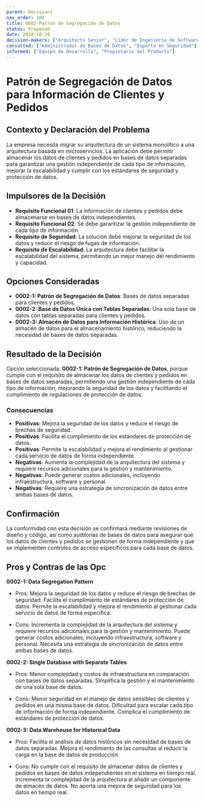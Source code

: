 ```yaml
---
parent: Decisions
nav_order: 100
title: 0002-Patrón de Segregación de Datos
status: Proposed
date: 2024-10-29
decision-makers: ["Arquitecto Senior", "Líder de Ingeniería de Software", "Gerente de Proyecto"]
consulted: ["Administrador de Bases de Datos", "Experto en Seguridad"]
informed: ["Equipo de Desarrollo", "Propietario del Producto"]
---
```


# Patrón de Segregación de Datos para Información de Clientes y Pedidos

## Contexto y Declaración del Problema

La empresa necesita migrar su arquitectura de un sistema monolítico a una arquitectura basada en microservicios. La aplicación debe permitir almacenar los datos de clientes y pedidos en bases de datos separadas para garantizar una gestión independiente de cada tipo de información, mejorar la escalabilidad y cumplir con los estándares de seguridad y protección de datos.

## Impulsores de la Decisión

* **Requisito Funcional 01**: La información de clientes y pedidos debe almacenarse en bases de datos independientes.
* **Requisito Funcional 02**: Se debe garantizar la gestión independiente de cada tipo de información.
* **Requisito de Seguridad**: La solución debe mejorar la seguridad de los datos y reducir el riesgo de fugas de información.
* **Requisito de Escalabilidad**: La arquitectura debe facilitar la escalabilidad del sistema, permitiendo un mejor manejo del rendimiento y capacidad.

## Opciones Consideradas

* **0002-1: Patrón de Segregación de Datos**: Bases de datos separadas para clientes y pedidos.
* **0002-2: Base de Datos Única con Tablas Separadas**: Una sola base de datos con tablas separadas para clientes y pedidos.
* **0002-3: Almacén de Datos para Información Histórica**: Uso de un almacén de datos para el almacenamiento histórico, reduciendo la necesidad de bases de datos separadas.

## Resultado de la Decisión

Opción seleccionada: **0002-1: Patrón de Segregación de Datos**, porque cumple con el requisito de almacenar los datos de clientes y pedidos en bases de datos separadas, permitiendo una gestión independiente de cada tipo de información, mejorando la seguridad de los datos y facilitando el cumplimiento de regulaciones de protección de datos.

### Consecuencias

* **Positivas**: Mejora la seguridad de los datos y reduce el riesgo de brechas de seguridad.
* **Positivas**: Facilita el cumplimiento de los estándares de protección de datos.
* **Positivas**: Permite la escalabilidad y mejora el rendimiento al gestionar cada servicio de datos de forma independiente.
* **Negativas**: Aumenta la complejidad de la arquitectura del sistema y requiere recursos adicionales para la gestión y mantenimiento.
* **Negativas**: Puede generar costos adicionales, incluyendo infraestructura, software y personal.
* **Negativas**: Requiere una estrategia de sincronización de datos entre ambas bases de datos.

## Confirmación

La conformidad con esta decisión se confirmará mediante revisiones de diseño y código, así como auditorías de bases de datos para asegurar que los datos de clientes y pedidos se gestionen de forma independiente y que se implementen controles de acceso específicos para cada base de datos.

## Pros y Contras de las Opc

**0002-1: Data Segregation Pattern**
* Pros:
Mejora la seguridad de los datos y reduce el riesgo de brechas de seguridad.
Facilita el cumplimiento de estándares de protección de datos.
Permite la escalabilidad y mejora el rendimiento al gestionar cada servicio de datos de forma específica.

* Cons:
Incrementa la complejidad de la arquitectura del sistema y requiere recursos adicionales para la gestión y mantenimiento.
Puede generar costos adicionales, incluyendo infraestructura, software y personal.
Necesita una estrategia de sincronización de datos entre ambas bases de datos.


**0002-2: Single Database with Separate Tables**
* Pros:
Menor complejidad y costos de infraestructura en comparación con bases de datos separadas.
Simplifica la gestión y el mantenimiento de una sola base de datos.

* Cons:
Menor seguridad en el manejo de datos sensibles de clientes y pedidos en una misma base de datos.
Dificultad para escalar cada tipo de información de forma independiente.
Complica el cumplimiento de estándares de protección de datos.


**0002-3: Data Warehouse for Historical Data**
* Pros:
Facilita el análisis de datos históricos sin necesidad de bases de datos separadas.
Mejora el rendimiento de las consultas al reducir la carga en la base de datos de producción.

* Cons:
No cumple con el requisito de almacenar datos de clientes y pedidos en bases de datos independientes en el sistema en tiempo real.
Incrementa la complejidad de la arquitectura al añadir un componente de almacén de datos.
No aporta una mejora de seguridad para los datos en tiempo real.
